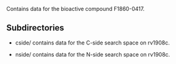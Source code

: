 Contains data for the bioactive compound F1860-0417.

## Subdirectories

- cside/ contains data for the C-side search space on rv1908c.

- nside/ contains data for the N-side search space on rv1908c.

